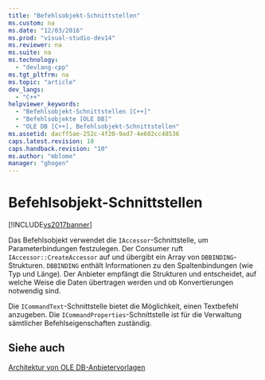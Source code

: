 ```yaml
---
title: "Befehlsobjekt-Schnittstellen"
ms.custom: na
ms.date: "12/03/2016"
ms.prod: "visual-studio-dev14"
ms.reviewer: na
ms.suite: na
ms.technology: 
  - "devlang-cpp"
ms.tgt_pltfrm: na
ms.topic: "article"
dev_langs: 
  - "C++"
helpviewer_keywords: 
  - "Befehlsobjekt-Schnittstellen [C++]"
  - "Befehlsobjekte [OLE DB]"
  - "OLE DB [C++], Befehlsobjekt-Schnittstellen"
ms.assetid: dacff5ae-252c-4f20-9ad7-4e602cc48536
caps.latest.revision: 10
caps.handback.revision: "10"
ms.author: "mblome"
manager: "ghogen"
---
```

# Befehlsobjekt-Schnittstellen
[!INCLUDE[vs2017banner](../../assembler/inline/includes/vs2017banner.md)]

Das Befehlsobjekt verwendet die `IAccessor`\-Schnittstelle, um Parameterbindungen festzulegen.  Der Consumer ruft `IAccessor::CreateAccessor` auf und übergibt ein Array von `DBBINDING`\-Strukturen.  `DBBINDING` enthält Informationen zu den Spaltenbindungen \(wie Typ und Länge\).  Der Anbieter empfängt die Strukturen und entscheidet, auf welche Weise die Daten übertragen werden und ob Konvertierungen notwendig sind.  
  
 Die `ICommandText`\-Schnittstelle bietet die Möglichkeit, einen Textbefehl anzugeben.  Die `ICommandProperties`\-Schnittstelle ist für die Verwaltung sämtlicher Befehlseigenschaften zuständig.  
  
## Siehe auch  
 [Architektur von OLE DB\-Anbietervorlagen](../../data/oledb/ole-db-provider-template-architecture.md)